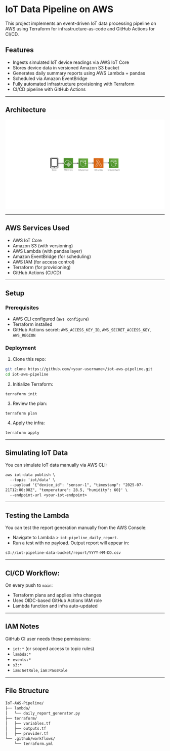# IoT Data Pipeline on AWS

This project implements an event-driven IoT data processing pipeline on AWS using Terraform for infrastructure-as-code and GitHub Actions for CI/CD.

## Features

- Ingests simulated IoT device readings via AWS IoT Core
- Stores device data in versioned Amazon S3 bucket
- Generates daily summary reports using AWS Lambda + pandas
- Scheduled via Amazon EventBridge
- Fully automated infrastructure provisioning with Terraform
- CI/CD pipeline with GitHub Actions

---

## Architecture
<p align="center">  
  <img src="./assets/architecture.png" alt="Project Logo">  
</p>

---

## AWS Services Used

- AWS IoT Core
- Amazon S3 (with versioning)
- AWS Lambda (with pandas layer)
- Amazon EventBridge (for scheduling)
- AWS IAM (for access control)
- Terraform (for provisioning)
- GitHub Actions (CI/CD)

---

## Setup

### Prerequisites

- AWS CLI configured (`aws configure`)
- Terraform installed
- GitHub Actions secret: `AWS_ACCESS_KEY_ID`, `AWS_SECRET_ACCESS_KEY`, `AWS_REGION`

### Deployment

1. Clone this repo:

```bash
git clone https://github.com/<your-username>/iot-aws-pipeline.git
cd iot-aws-pipeline
```

2. Initialize Terraform:
```
terraform init
```

3. Review the plan:
```
terraform plan
```

4. Apply the infra:
```
terraform apply
```

---

## Simulating IoT Data
You can simulate IoT data manually via AWS CLI:
```
aws iot-data publish \
  --topic 'iot/data' \
  --payload '{"device_id": "sensor-1", "timestamp": "2025-07-21T12:00:00Z", "temperature": 28.5, "humidity": 60}' \
  --endpoint-url <your-iot-endpoint>
```
---

## Testing the Lambda
You can test the report generation manually from the AWS Console:
- Navigate to Lambda > `iot-pipeline_daily_report`.
- Run a test with no payload.
Output report will appear in:
```
s3://iot-pipeline-data-bucket/report/YYYY-MM-DD.csv
```
---
## CI/CD Workflow:
On every push to `main`:
- Terraform plans and applies infra changes
- Uses OIDC-based GitHub Actions IAM role
- Lambda function and infra auto-updated
---

## IAM Notes
GitHub CI user needs these permissions:
- `iot:*` (or scoped access to topic rules)
- `lambda:*`
- `events:*`
- `s3:*`
- `iam:GetRole`, `iam:PassRole`

---

## File Structure
```
IoT-AWS-Pipeline/
├── lambda/
│   └── daily_report_generator.py
├── terraform/
│   ├── variables.tf
│   ├── outputs.tf
│   ├── provider.tf
└── .github/workflows/
    └── terraform.yml
```


